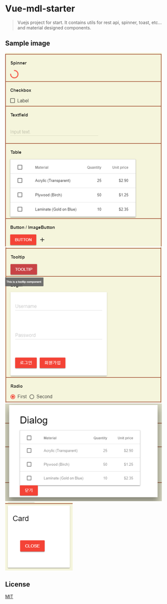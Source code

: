 # Vue-mdl-starter
 > Vuejs project for start. It contains utils for rest api, spinner, toast, etc... and material designed components.
## Sample image
 <img src="https://github.com/lsj234027/vue-mdl-starter/blob/development/screenshot/mdl-compoenent-1.PNG"/>
 <img src="https://github.com/lsj234027/vue-mdl-starter/blob/development/screenshot/mdl-compoenent-2.PNG"/>
 <img src="https://github.com/lsj234027/vue-mdl-starter/blob/development/screenshot/mdl-compoenent-3.PNG"/>
 <img src="https://github.com/lsj234027/vue-mdl-starter/blob/development/screenshot/mdl-compoenent-4.PNG"/>

## License

[MIT](http://opensource.org/licenses/MIT)
